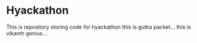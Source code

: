 # Hyackathon
This is repository storing code for hyackathon
this is gutka packet...
this is vikanth genius...
